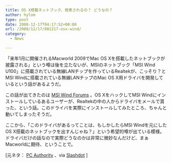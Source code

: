 ```yaml
---
title: OS X搭載ネットブック、発表されるの？ どうなの？
author: hylom
type: post
date: 2008-12-17T04:17:52+00:00
url: /2008/12/17/081217-osx-wind/
category:
  - News

---
```

「来年1月に開催されるMacworld 2009でMac OS Xを搭載したネットブックが披露される」という噂は後を立たないが、MSIのネットブック「MSI Wind U100」に搭載されている無線LANチップを作っているRealtekが、こっそり？とMSI Windに搭載されている無線LANチップのMac OS X用ドライバを開発しているという話があるようだ。

この話が出てきたのは   [MSI Wind Forums][1] 。OS XをハックしてMSI Windにインストールしているあるユーザーが、Realtekの中の人からドライバをメールで貰った、という話。このドライバを実際にインストールしてみたところ、ちゃんと動いてしまったそうだ。

ここから、「このドライバがあるってことは、もしかしたらMSI Windを元にしたOS X搭載のネットブックを出すんじゃね？」という希望的噂が出ている模様。ドライバだけの話なので実際どうなのかは非常に微妙なんだけど、まぁMacworldに期待、ということで。

[元ネタ：   [PC Authority][2] 、via   [Slashdot][3] ]

 [1]: http://forums.msiwind.net/mac/great-news-regarding-rtl8187se-wifi-module-t3986-160.html
 [2]: http://www.pcauthority.com.au/News/131177&#44;macworld-2009-rumour-mill-windkintosh.aspx
 [3]: http://mobile.slashdot.org/article.pl?sid=08%2F12%2F16%2F141209
